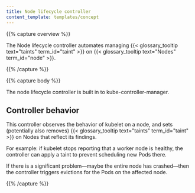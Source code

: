 ```yaml
---
title: Node lifecycle controller
content_template: templates/concept
---
```


{{% capture overview %}}

The Node lifecycle controller automates managing
{{< glossary_tooltip text="taints" term_id="taint" >}} on
{{< glossary_tooltip text="Nodes" term_id="node" >}}.

{{% /capture %}}

{{% capture body %}}

The node lifecycle controller is built in to kube-controller-manager.

## Controller behavior

This controller observes the behavior of kubelet on a node, and sets (potentially
also removes) {{< glossary_tooltip text="taints" term_id="taint" >}} on Nodes
that reflect its findings.

For example: if kubelet stops reporting that a worker node is healthy, the
controller can apply a taint to prevent scheduling new Pods there.

If there is a significant problem&mdash;maybe the entire node has crashed&mdash;then
the controller triggers evictions for the Pods on the affected node.

{{% /capture %}}

